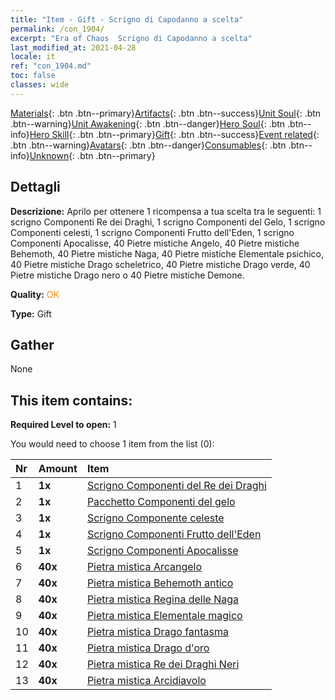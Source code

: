 ```yaml
---
title: "Item - Gift - Scrigno di Capodanno a scelta"
permalink: /con_1904/
excerpt: "Era of Chaos  Scrigno di Capodanno a scelta"
last_modified_at: 2021-04-28
locale: it
ref: "con_1904.md"
toc: false
classes: wide
---
```

 [Materials](/ItemsIT/){: .btn .btn--primary}[Artifacts](/ItemsIT/Artifacts/){: .btn .btn--success}[Unit Soul](/ItemsIT/UnitSoul/){: .btn .btn--warning}[Unit Awakening](/ItemsIT/UnitAwakening/){: .btn .btn--danger}[Hero Soul](/ItemsIT/HeroSoul/){: .btn .btn--info}[Hero Skill](/ItemsIT/HeroSkill/){: .btn .btn--primary}[Gift](/ItemsIT/Gift/){: .btn .btn--success}[Event related](/ItemsIT/Events/){: .btn .btn--warning}[Avatars](/ItemsIT/Avatars/){: .btn .btn--danger}[Consumables](/ItemsIT/Consumables/){: .btn .btn--info}[Unknown](/ItemsIT/Unknown/){: .btn .btn--primary}

## Dettagli
 **Descrizione:** Aprilo per ottenere 1 ricompensa a tua scelta tra le seguenti: 1 scrigno Componenti Re dei Draghi, 1 scrigno Componenti del Gelo, 1 scrigno Componenti celesti, 1 scrigno Componenti Frutto dell'Eden, 1 scrigno Componenti Apocalisse, 40 Pietre mistiche Angelo, 40 Pietre mistiche Behemoth, 40 Pietre mistiche Naga, 40 Pietre mistiche Elementale psichico, 40 Pietre mistiche Drago scheletrico, 40 Pietre mistiche Drago verde, 40 Pietre mistiche Drago nero o 40 Pietre mistiche Demone.

 **Quality:** <span style="color: #FF8C00">OK</span>

 **Type:** Gift

## Gather

  None

## This item contains:

 **Required Level to open:** 1

 You would need to choose 1 item from the list (0):

  | Nr | Amount |     Item    |
  |:---|:-------|:------------|
  | 1 |  **1x** | [Scrigno Componenti del Re dei Draghi](/ItemsIT/con_1348/) |  | 
  | 2 |  **1x** | [Pacchetto Componenti del gelo](/ItemsIT/con_1352/) |  | 
  | 3 |  **1x** | [Scrigno Componente celeste](/ItemsIT/con_1354/) |  | 
  | 4 |  **1x** | [Scrigno Componenti Frutto dell'Eden](/ItemsIT/con_1864/) |  | 
  | 5 |  **1x** | [Scrigno Componenti Apocalisse](/ItemsIT/con_1360/) |  | 
  | 6 |  **40x** | [Pietra mistica Arcangelo](/ItemsIT/unt_288/) |  | 
  | 7 |  **40x** | [Pietra mistica Behemoth antico](/ItemsIT/unt_311/) |  | 
  | 8 |  **40x** | [Pietra mistica Regina delle Naga](/ItemsIT/unt_325/) |  | 
  | 9 |  **40x** | [Pietra mistica Elementale magico](/ItemsIT/unt_347/) |  | 
  | 10 |  **40x** | [Pietra mistica Drago fantasma](/ItemsIT/unt_303/) |  | 
  | 11 |  **40x** | [Pietra mistica Drago d'oro](/ItemsIT/unt_295/) |  | 
  | 12 |  **40x** | [Pietra mistica Re dei Draghi Neri](/ItemsIT/unt_334/) |  | 
  | 13 |  **40x** | [Pietra mistica Arcidiavolo](/ItemsIT/unt_318/) |  | 
